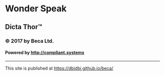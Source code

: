 # Wonder Speak 
## Dicta Thor&trade;
### &copy; 2017 by Beca Ltd.
#### Powered by http://compliant.systems






--------------------------------------------------------------------------
This site is published at https://dbjdbj.github.io/beca/
